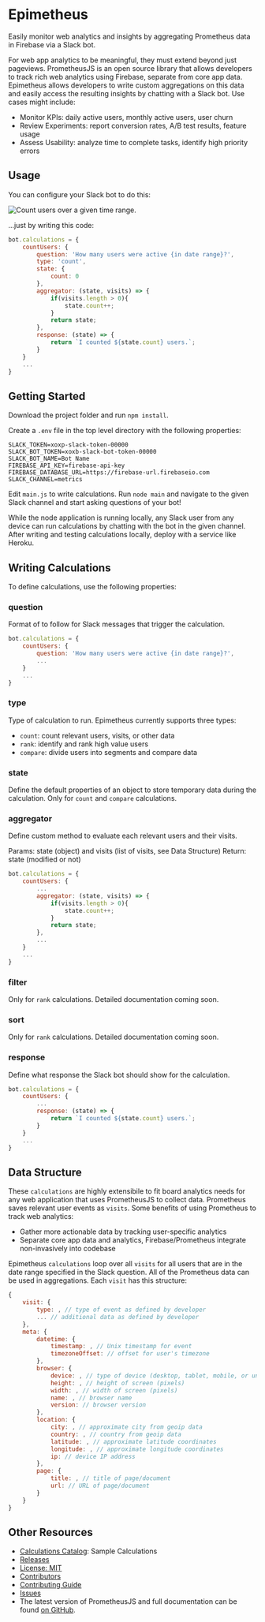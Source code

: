 # Epimetheus
Easily monitor web analytics and insights by aggregating Prometheus data in Firebase via a Slack bot.

For web app analytics to be meaningful, they must extend beyond just pageviews. PrometheusJS is an open source library that allows developers to track rich web analytics using Firebase, separate from core app data. Epimetheus allows developers to write custom aggregations on this data and easily access the resulting insights by chatting with a Slack bot. Use cases might include:

* Monitor KPIs: daily active users, monthly active users, user churn
* Review Experiments: report conversion rates, A/B test results, feature usage
* Assess Usability: analyze time to complete tasks, identify high priority errors

## Usage

You can configure your Slack bot to do this:

![Count users over a given time range.](https://github.com/vingkan/epimetheus/blob/master/docs/count-users.png)

...just by writing this code:

```javascript
bot.calculations = {
	countUsers: {
		question: 'How many users were active {in date range}?',
		type: 'count',
		state: {
			count: 0
		},
		aggregator: (state, visits) => {
			if(visits.length > 0){
				state.count++;
			}
			return state;
		},
		response: (state) => {
			return `I counted ${state.count} users.`;
		}
	}
	...
}
```

## Getting Started

Download the project folder and run `npm install`.

Create a `.env` file in the top level directory with the following properties:

```
SLACK_TOKEN=xoxp-slack-token-00000
SLACK_BOT_TOKEN=xoxb-slack-bot-token-00000
SLACK_BOT_NAME=Bot Name
FIREBASE_API_KEY=firebase-api-key
FIREBASE_DATABASE_URL=https://firebase-url.firebaseio.com
SLACK_CHANNEL=metrics
```

Edit `main.js` to write calculations. Run `node main` and navigate to the given Slack channel and start asking questions of your bot!

While the node application is running locally, any Slack user from any device can run calculations by chatting with the bot in the given channel. After writing and testing calculations locally, deploy with a service like Heroku.

## Writing Calculations

To define calculations, use the following properties:

### question

Format of to follow for Slack messages that trigger the calculation.


```javascript
bot.calculations = {
	countUsers: {
		question: 'How many users were active {in date range}?',
		...
	}
	...
}
```

### type

Type of calculation to run. Epimetheus currently supports three types:

* `count`: count relevant users, visits, or other data
* `rank`: identify and rank high value users
* `compare`: divide users into segments and compare data

### state

Define the default properties of an object to store temporary data during the calculation. Only for `count` and `compare` calculations.

### aggregator

Define custom method to evaluate each relevant users and their visits.

Params: state (object) and visits (list of visits, see Data Structure)
Return: state (modified or not)

```javascript
bot.calculations = {
	countUsers: {
		...
		aggregator: (state, visits) => {
			if(visits.length > 0){
				state.count++;
			}
			return state;
		},
		...
	}
	...
}
```

### filter
Only for `rank` calculations. Detailed documentation coming soon.

### sort
Only for `rank` calculations. Detailed documentation coming soon.

### response
Define what response the Slack bot should show for the calculation.

```javascript
bot.calculations = {
	countUsers: {
		...
		response: (state) => {
			return `I counted ${state.count} users.`;
		}
	}
	...
}
```

## Data Structure

These `calculations` are highly extensibile to fit board analytics needs for any web application that uses PrometheusJS to collect data. Prometheus saves relevant user events as `visits`. Some benefits of using Prometheus to track web analytics:

* Gather more actionable data by tracking user-specific analytics
* Separate core app data and analytics, Firebase/Prometheus integrate non-invasively into codebase

Epimetheus `calculations` loop over all `visits` for all users that are in the date range specified in the Slack question. All of the Prometheus data can be used in aggregations. Each `visit` has this structure:

```javascript
{
	visit: {
		type: , // type of event as defined by developer
		... // additional data as defined by developer
	},
	meta: {
		datetime: {
			timestamp: , // Unix timestamp for event
			timezoneOffset: // offset for user's timezone
		},
		browser: {
			device: , // type of device (desktop, tablet, mobile, or unknown)
			height: , // height of screen (pixels)
			width: , // width of screen (pixels)
			name: , // browser name
			version: // browser version
		},
		location: {
			city: , // approximate city from geoip data
			country: , // country from geoip data
			latitude: , // approximate latitude coordinates
			longitude: , // approximate longitude coordinates
			ip: // device IP address
		},
		page: {
			title: , // title of page/document
			url: // URL of page/document
		}
	}
}
```

## Other Resources

* [Calculations Catalog](https://github.com/vingkan/epimetheus/blob/master/docs/catalog.md): Sample Calculations
* [Releases](https://github.com/vingkan/epimetheus/releases)
* [License: MIT](https://github.com/vingkan/epimetheus/blob/master/LICENSE)
* [Contributors](https://github.com/vingkan/epimetheus/blob/master/docs/contributors.md)
* [Contributing Guide](https://github.com/vingkan/epimetheus/blob/master/docs/contributing.md)
* [Issues](https://github.com/vingkan/epimetheus/issues)
* The latest version of PrometheusJS and full documentation can be found [on GitHub](https://github.com/vingkan/prometheus).
